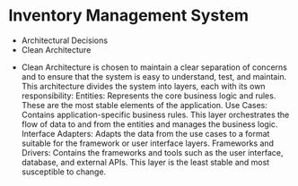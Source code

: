 # Inventory Management System

* Architectural Decisions
* Clean Architecture
- Clean Architecture is chosen to maintain a clear separation of concerns and to ensure that the system is easy to understand,
test, and maintain. This architecture divides the system into layers, each with its own responsibility:
Entities: Represents the core business logic and rules. These are the most stable elements of the application.
Use Cases: Contains application-specific business rules. This layer orchestrates the flow of data to and from the entities and manages the business logic.
Interface Adapters: Adapts the data from the use cases to a format suitable for the framework or user interface layers.
Frameworks and Drivers: Contains the frameworks and tools such as the user interface, database, and external APIs. This layer is the least stable and most susceptible to change.
